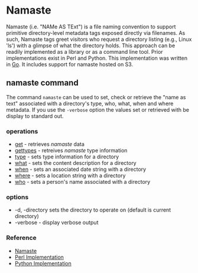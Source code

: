
# Namaste

Namaste (i.e. "NAMe AS TExt") is a file naming convention to support primitive directory-level metadata tags 
exposed directly via filenames. As such, Namaste tags greet visitors who request a directory listing 
(e.g., Linux 'ls') with a glimpse of what the directory holds. This approach can be readily implemented
as a library or as a command line tool. Prior implementations exist in Perl and Python. This implementation
was written in [Go](https://golang.org). It includes support for namaste hosted on S3.

## namaste command

The command `namaste` can be used to set, check or retrieve the "name as text" associated with
a directory's type, who, what, when and where metadata. If you use the `-verbose` option
the values set or retrieved with be display to standard out.

### operations

+ [get](get.html) - retrieves _namaste_ data
+ [gettypes](gettypes.html) - retreives _namaste_ type information
+ [type](type.html) - sets type information for a directory
+ [what](what.html) - sets the content description for a directory
+ [when](when.html) - sets an associated date string with a directory
+ [where](where.html) - sets a location string with a directory
+ [who](who.html) - sets a person's name associated with a directory

### options

+ -d, -directory sets the directory to operate on (default is current directory)
+ -verbose - display verbose output


### Reference

+ [Namaste](https://confluence.ucop.edu/display/Curation/Namaste)
+ [Perl Implementation](https://metacpan.org/pod/File::Namaste)
+ [Python Implementation](http://github.com/mjgiarlo/namaste)


